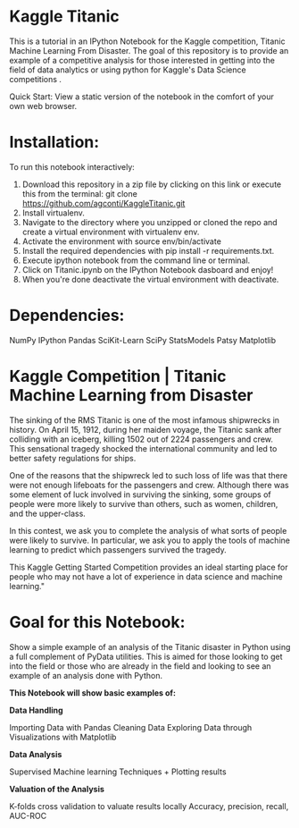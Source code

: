 # Kaggle Titanic 

This is a tutorial in an IPython Notebook for the Kaggle competition, Titanic Machine Learning From Disaster. The goal of this repository is to provide an example of a competitive analysis for those interested in getting into the field of data analytics or using python for Kaggle's Data Science competitions .

Quick Start: View a static version of the notebook in the comfort of your own web browser.

# Installation:
To run this notebook interactively:

1. Download this repository in a zip file by clicking on this link or execute this from the terminal: git clone https://github.com/agconti/KaggleTitanic.git
2. Install virtualenv.
3. Navigate to the directory where you unzipped or cloned the repo and create a virtual environment with virtualenv env.
4. Activate the environment with source env/bin/activate
5. Install the required dependencies with pip install -r requirements.txt.
6. Execute ipython notebook from the command line or terminal.
7. Click on Titanic.ipynb on the IPython Notebook dasboard and enjoy!
6. When you're done deactivate the virtual environment with deactivate.

# Dependencies:
NumPy
IPython
Pandas
SciKit-Learn
SciPy
StatsModels
Patsy
Matplotlib

# Kaggle Competition | Titanic Machine Learning from Disaster

The sinking of the RMS Titanic is one of the most infamous shipwrecks in history. On April 15, 1912, during her maiden voyage, the Titanic sank after colliding with an iceberg, killing 1502 out of 2224 passengers and crew. This sensational tragedy shocked the international community and led to better safety regulations for ships.

One of the reasons that the shipwreck led to such loss of life was that there were not enough lifeboats for the passengers and crew. Although there was some element of luck involved in surviving the sinking, some groups of people were more likely to survive than others, such as women, children, and the upper-class.

In this contest, we ask you to complete the analysis of what sorts of people were likely to survive. In particular, we ask you to apply the tools of machine learning to predict which passengers survived the tragedy.

This Kaggle Getting Started Competition provides an ideal starting place for people who may not have a lot of experience in data science and machine learning."

# Goal for this Notebook:

Show a simple example of an analysis of the Titanic disaster in Python using a full complement of PyData utilities. This is aimed for those looking to get into the field or those who are already in the field and looking to see an example of an analysis done with Python.

**This Notebook will show basic examples of:**

**Data Handling**

Importing Data with Pandas
Cleaning Data
Exploring Data through Visualizations with Matplotlib

**Data Analysis**

Supervised Machine learning Techniques + Plotting results

**Valuation of the Analysis**

K-folds cross validation to valuate results locally
Accuracy, precision, recall, AUC-ROC
